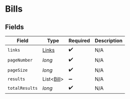 # Bills


## Fields

| Field                                     | Type                                      | Required                                  | Description                               |
| ----------------------------------------- | ----------------------------------------- | ----------------------------------------- | ----------------------------------------- |
| `links`                                   | [Links](../../models/shared/Links.md)     | :heavy_check_mark:                        | N/A                                       |
| `pageNumber`                              | *long*                                    | :heavy_check_mark:                        | N/A                                       |
| `pageSize`                                | *long*                                    | :heavy_check_mark:                        | N/A                                       |
| `results`                                 | List<[Bill](../../models/shared/Bill.md)> | :heavy_minus_sign:                        | N/A                                       |
| `totalResults`                            | *long*                                    | :heavy_check_mark:                        | N/A                                       |